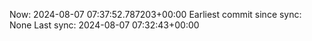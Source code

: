 Now: 2024-08-07 07:37:52.787203+00:00 Earliest commit since sync: None Last sync: 2024-08-07 07:32:43+00:00
